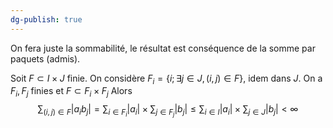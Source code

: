 ```yaml
---
dg-publish: true
---
```


On fera juste la sommabilité, le résultat est conséquence de la somme par paquets (admis).

Soit $F\subset I\times J$ finie.
On considère $F_{i}=\{ i; \exists j\in J, (i,j)\in F \}$, idem dans $J$.
On a $F_{i},F_{j}$ finies et $F\subset F_{i}\times F_{j}$
Alors
$$
\sum_{(i,j)\in F} \left| a_{i}b_{j} \right|= \sum_{i\in F_{i}} \left| a_{i} \right| \times \sum _{j\in F_{j}} \left| b_{j} \right|\leq \sum_{i\in I} \left| a_{i} \right| \times \sum_{j\in J} \left| b_{j} \right| < \infty
$$
